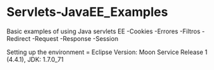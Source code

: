 Servlets-JavaEE_Examples
========================
Basic examples of using Java servlets EE
-Cookies
-Errores
-Filtros
-Redirect
-Request
-Response
-Session

Setting up the environment =
Eclipse Version: Moon Service Release 1 (4.4.1),
JDK: 1.7.0_71
